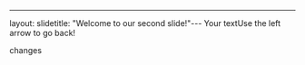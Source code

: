 ---
layout: slidetitle: "Welcome to our second slide!"---
Your textUse the left arrow to go back!

changes
